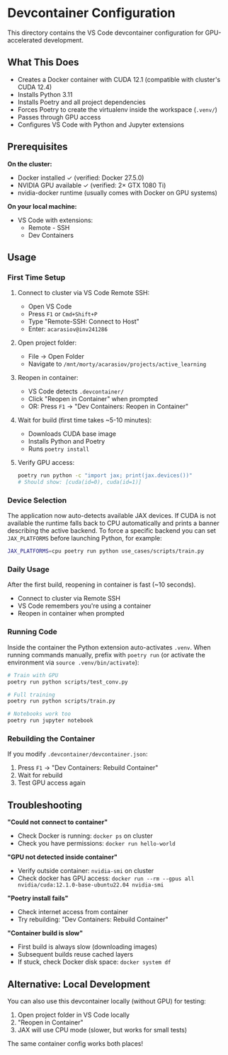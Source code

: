 # Devcontainer Configuration

This directory contains the VS Code devcontainer configuration for GPU-accelerated development.

## What This Does

- Creates a Docker container with CUDA 12.1 (compatible with cluster's CUDA 12.4)
- Installs Python 3.11
- Installs Poetry and all project dependencies
- Forces Poetry to create the virtualenv inside the workspace (`.venv/`)
- Passes through GPU access
- Configures VS Code with Python and Jupyter extensions

## Prerequisites

**On the cluster:**
- Docker installed ✓ (verified: Docker 27.5.0)
- NVIDIA GPU available ✓ (verified: 2× GTX 1080 Ti)
- nvidia-docker runtime (usually comes with Docker on GPU systems)

**On your local machine:**
- VS Code with extensions:
  - Remote - SSH
  - Dev Containers

## Usage

### First Time Setup

1. Connect to cluster via VS Code Remote SSH:
   - Open VS Code
   - Press `F1` or `Cmd+Shift+P`
   - Type "Remote-SSH: Connect to Host"
   - Enter: `acarasiov@inv241286`

2. Open project folder:
   - File → Open Folder
   - Navigate to `/mnt/morty/acarasiov/projects/active_learning`

3. Reopen in container:
   - VS Code detects `.devcontainer/`
   - Click "Reopen in Container" when prompted
   - OR: Press `F1` → "Dev Containers: Reopen in Container"

4. Wait for build (first time takes ~5-10 minutes):
   - Downloads CUDA base image
   - Installs Python and Poetry
   - Runs `poetry install`

5. Verify GPU access:
   ```bash
   poetry run python -c "import jax; print(jax.devices())"
   # Should show: [cuda(id=0), cuda(id=1)]
   ```

### Device Selection

The application now auto-detects available JAX devices. If CUDA is not available the runtime falls back to CPU automatically and prints a banner describing the active backend. To force a specific backend you can set `JAX_PLATFORMS` before launching Python, for example:

```bash
JAX_PLATFORMS=cpu poetry run python use_cases/scripts/train.py
```

### Daily Usage

After the first build, reopening in container is fast (~10 seconds).

- Connect to cluster via Remote SSH
- VS Code remembers you're using a container
- Reopen in container when prompted

### Running Code

Inside the container the Python extension auto-activates `.venv`. When running commands manually, prefix with `poetry run` (or activate the environment via `source .venv/bin/activate`):

```bash
# Train with GPU
poetry run python scripts/test_conv.py

# Full training
poetry run python scripts/train.py

# Notebooks work too
poetry run jupyter notebook
```

### Rebuilding the Container

If you modify `.devcontainer/devcontainer.json`:

1. Press `F1` → "Dev Containers: Rebuild Container"
2. Wait for rebuild
3. Test GPU access again

## Troubleshooting

**"Could not connect to container"**
- Check Docker is running: `docker ps` on cluster
- Check you have permissions: `docker run hello-world`

**"GPU not detected inside container"**
- Verify outside container: `nvidia-smi` on cluster
- Check docker has GPU access: `docker run --rm --gpus all nvidia/cuda:12.1.0-base-ubuntu22.04 nvidia-smi`

**"Poetry install fails"**
- Check internet access from container
- Try rebuilding: "Dev Containers: Rebuild Container"

**"Container build is slow"**
- First build is always slow (downloading images)
- Subsequent builds reuse cached layers
- If stuck, check Docker disk space: `docker system df`

## Alternative: Local Development

You can also use this devcontainer locally (without GPU) for testing:

1. Open project folder in VS Code locally
2. "Reopen in Container"
3. JAX will use CPU mode (slower, but works for small tests)

The same container config works both places!
